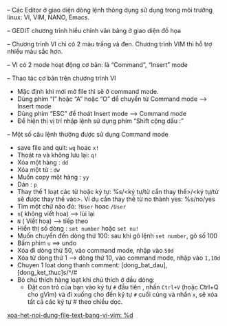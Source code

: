 – Các Editor ở giao diện dòng lệnh thông dụng sử dụng trong môi trường linux: VI,
VIM, NANO, Emacs.

– GEDIT chương trình hiểu chỉnh văn bảng ở giao diện đồ họa

– Chương trình VI chỉ có 2 màu trắng và đen. Chương trình VIM thì hỗ trợ nhiều
màu sắc hơn. 

– VI có 2 mode hoạt động cơ bản: là “Command”, “Insert” mode

– Thao tác cơ bản trên chương trình VI
+ Mặc định khi mới mở file thì sẽ ở command mode.
+ Dùng phím “I” hoặc “A” hoặc “O” để chuyển từ Command mode —> Insert
mode
+ Dùng phím “ESC” để thoát Insert mode —> Command mode
+ Để hiện thị vị trí nhập lệnh sử dụng phím “Shift cộng dấu :”


– Một số câu lệnh thường được sử dụng Command mode
- save file and quit: `wq` hoac `x!`
- Thoát ra và không lưu lại: `q!`
- Xóa một hàng : `dd`
- Xóa một từ : `dw`
- Muốn copy một hàng : `yy`
- Dán : `p`
- Thay thế 1 loạt các từ hoặc ký tự: %s/<ký tự/từ cần thay thế>/<ký tự/từ sẽ được thay thế vào>. Ví dụ cần thay thế từ no thành yes: %s/no/yes
- Tìm một chữ nào đó: `?User` hoac `/User`
- `n`( không viết hoa) —> lùi lại
- `N` ( Viết hoa) —> tiếp theo
- Hiển thị số dòng : `set number` hoặc `set nu!`
- Muốn chuyển đến dòng thứ 100: sau khi gõ lệnh `set number`, gõ số 100
- Bấm phim `u` ==> undo
- Xóa đi dòng thứ 50, vào command mode, nhập vào `50d`
- Xóa từ dòng thứ 1 —> dòng thứ 10, vào command mode, nhập vào
`1,10d`
- Chuyen 1 loat dong thanh comment: [dong_bat_dau],[dong_ket_thuc]s/^/#
- Bỏ chú thích hàng loạt khi chú thích ở đầu dòng: 
  - Đặt con trỏ của bạn vào ký tự `#` đầu tiên , nhấn `Ctrl+V` (hoặc Ctrl+Q cho gVim) và đi xuống cho đến ký tự `#` cuối cùng và nhấn `x`, sẽ xóa tất cả các ký tự # theo chiều dọc.

[xoa-het-noi-dung-file-text-bang-vi-vim: %d](https://cuongquach.com/xoa-het-noi-dung-file-text-bang-vi-vim.html)


